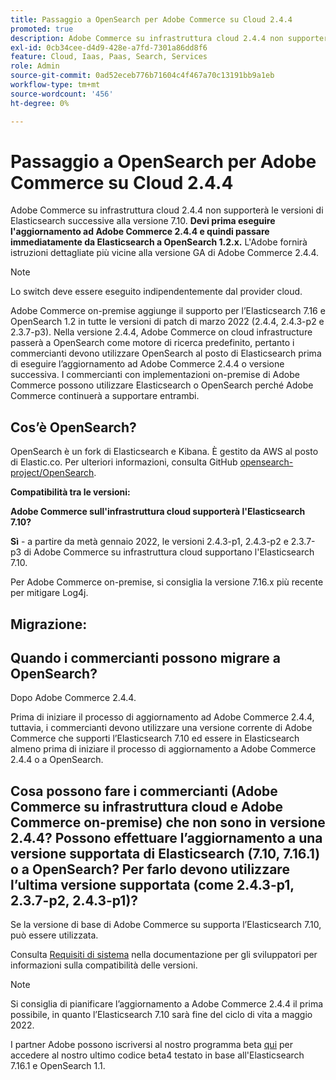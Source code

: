 ```yaml
---
title: Passaggio a OpenSearch per Adobe Commerce su Cloud 2.4.4
promoted: true
description: Adobe Commerce su infrastruttura cloud 2.4.4 non supporterà le versioni di Elasticsearch successive alla versione 7.10. **Devi prima effettuare l’aggiornamento a Adobe Commerce 2.4.4 e quindi passare immediatamente da Elasticsearch a OpenSearch 1.2.x.**. L’Adobe fornirà istruzioni dettagliate più vicine alla versione GA di Adobe Commerce 2.4.4.
exl-id: 0cb34cee-d4d9-428e-a7fd-7301a86dd8f6
feature: Cloud, Iaas, Paas, Search, Services
role: Admin
source-git-commit: 0ad52eceb776b71604c4f467a70c13191bb9a1eb
workflow-type: tm+mt
source-wordcount: '456'
ht-degree: 0%

---
```


# Passaggio a OpenSearch per Adobe Commerce su Cloud 2.4.4

Adobe Commerce su infrastruttura cloud 2.4.4 non supporterà le versioni di Elasticsearch successive alla versione 7.10. **Devi prima eseguire l&#39;aggiornamento ad Adobe Commerce 2.4.4 e quindi passare immediatamente da Elasticsearch a OpenSearch 1.2.x.** L&#39;Adobe fornirà istruzioni dettagliate più vicine alla versione GA di Adobe Commerce 2.4.4.

>[!NOTE]
>
>Lo switch deve essere eseguito indipendentemente dal provider cloud.

Adobe Commerce on-premise aggiunge il supporto per l’Elasticsearch 7.16 e OpenSearch 1.2 in tutte le versioni di patch di marzo 2022 (2.4.4, 2.4.3-p2 e 2.3.7-p3). Nella versione 2.4.4, Adobe Commerce on cloud infrastructure passerà a OpenSearch come motore di ricerca predefinito, pertanto i commercianti devono utilizzare OpenSearch al posto di Elasticsearch prima di eseguire l’aggiornamento ad Adobe Commerce 2.4.4 o versione successiva. I commercianti con implementazioni on-premise di Adobe Commerce possono utilizzare Elasticsearch o OpenSearch perché Adobe Commerce continuerà a supportare entrambi.


## Cos’è OpenSearch?

OpenSearch è un fork di Elasticsearch e Kibana. È gestito da AWS al posto di Elastic.co. Per ulteriori informazioni, consulta GitHub [opensearch-project/OpenSearch](https://github.com/opensearch-project/OpenSearch).

**Compatibilità tra le versioni:**

**Adobe Commerce sull&#39;infrastruttura cloud supporterà l&#39;Elasticsearch 7.10?**

**Sì** - a partire da metà gennaio 2022, le versioni 2.4.3-p1, 2.4.3-p2 e 2.3.7-p3 di Adobe Commerce su infrastruttura cloud supportano l&#39;Elasticsearch 7.10.

Per Adobe Commerce on-premise, si consiglia la versione 7.16.x più recente per mitigare Log4j.

## Migrazione:

## Quando i commercianti possono migrare a OpenSearch?

Dopo Adobe Commerce 2.4.4.

Prima di iniziare il processo di aggiornamento ad Adobe Commerce 2.4.4, tuttavia, i commercianti devono utilizzare una versione corrente di Adobe Commerce che supporti l’Elasticsearch 7.10 ed essere in Elasticsearch almeno prima di iniziare il processo di aggiornamento a Adobe Commerce 2.4.4 o a OpenSearch.

## Cosa possono fare i commercianti (Adobe Commerce su infrastruttura cloud e Adobe Commerce on-premise) che non sono in versione 2.4.4? Possono effettuare l’aggiornamento a una versione supportata di Elasticsearch (7.10, 7.16.1) o a OpenSearch? Per farlo devono utilizzare l’ultima versione supportata (come 2.4.3-p1, 2.3.7-p2, 2.4.3-p1)?

Se la versione di base di Adobe Commerce su supporta l’Elasticsearch 7.10, può essere utilizzata.

Consulta [Requisiti di sistema](https://experienceleague.adobe.com/docs/commerce-operations/installation-guide/system-requirements.html?lang=it) nella documentazione per gli sviluppatori per informazioni sulla compatibilità delle versioni.

>[!NOTE]
>
>Si consiglia di pianificare l’aggiornamento a Adobe Commerce 2.4.4 il prima possibile, in quanto l’Elasticsearch 7.10 sarà fine del ciclo di vita a maggio 2022.

I partner Adobe possono iscriversi al nostro programma beta [qui](https://experienceleague.adobe.com/docs/commerce-operations/release/beta-program.html?lang=it) per accedere al nostro ultimo codice beta4 testato in base all&#39;Elasticsearch 7.16.1 e OpenSearch 1.1.
